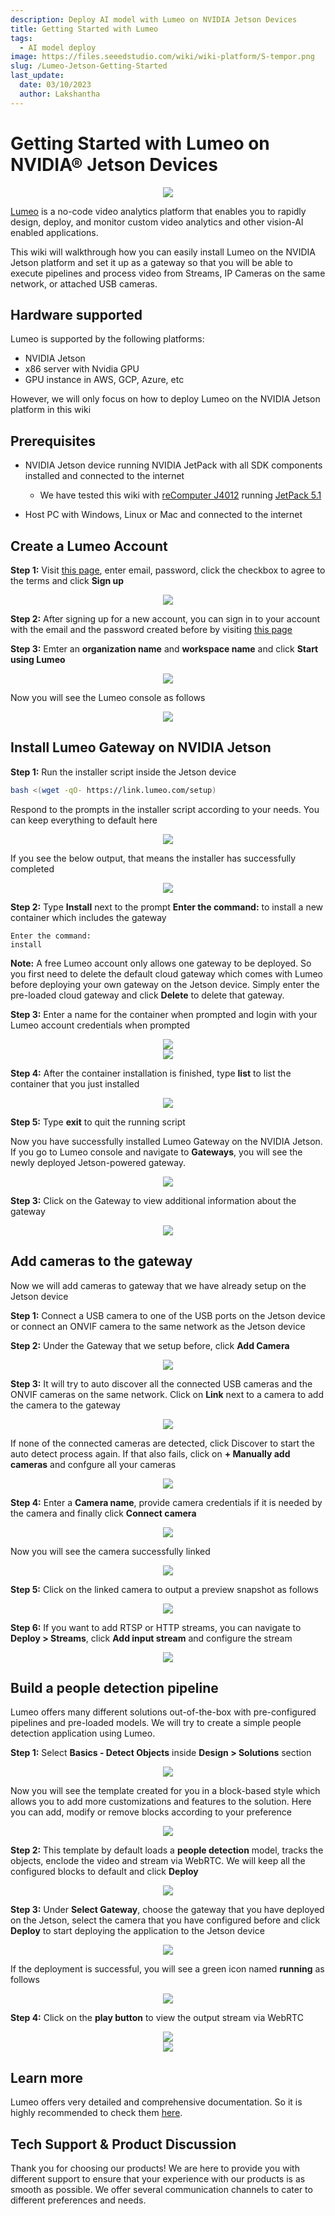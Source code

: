 ```yaml
---
description: Deploy AI model with Lumeo on NVIDIA Jetson Devices
title: Getting Started with Lumeo
tags:
  - AI model deploy
image: https://files.seeedstudio.com/wiki/wiki-platform/S-tempor.png
slug: /Lumeo-Jetson-Getting-Started
last_update:
  date: 03/10/2023
  author: Lakshantha
---
```


# Getting Started with Lumeo on NVIDIA® Jetson Devices

<div align="center"><img width={1000} src="https://files.seeedstudio.com/wiki/Lumeo/thumb.gif" /></div>

[Lumeo](https://lumeo.com) is a no-code video analytics platform that enables you to rapidly design, deploy, and monitor custom video analytics and other vision-AI enabled applications.

This wiki will walkthrough how you can easily install Lumeo on the NVIDIA Jetson platform and set it up as a gateway so that you will be able to execute pipelines and process video from Streams, IP Cameras on the same network, or attached USB cameras.

## Hardware supported

Lumeo is supported by the following platforms:

- NVIDIA Jetson
- x86 server with Nvidia GPU
- GPU instance in AWS, GCP, Azure, etc

However, we will only focus on how to deploy Lumeo on the NVIDIA Jetson platform in this wiki

## Prerequisites

- NVIDIA Jetson device running NVIDIA JetPack with all SDK components installed and connected to the internet

  - We have tested this wiki with [reComputer J4012](https://www.seeedstudio.com/reComputer-J4012-p-5586.html) running [JetPack 5.1](https://developer.nvidia.com/embedded/jetpack-sdk-51)
- Host PC with Windows, Linux or Mac and connected to the internet

## Create a Lumeo Account

**Step 1:** Visit [this page](https://console.lumeo.com/register), enter email, password, click the checkbox to agree to the terms and click **Sign up**

<div align="center"><img width={1000} src="https://files.seeedstudio.com/wiki/Lumeo/9.jpg" /></div>

**Step 2:** After signing up for a new account, you can sign in to your account with the email and the password created before by visiting [this page](https://console.lumeo.com/login)

**Step 3:** Emter an **organization name** and **workspace name** and click **Start using Lumeo**

<div align="center"><img width={350} src="https://files.seeedstudio.com/wiki/Lumeo/10.png" /></div>

Now you will see the Lumeo console as follows

<div align="center"><img width={1000} src="https://files.seeedstudio.com/wiki/Lumeo/11.jpg" /></div>

## Install Lumeo Gateway on NVIDIA Jetson

**Step 1:** Run the installer script inside the Jetson device

```sh
bash <(wget -qO- https://link.lumeo.com/setup)
```

Respond to the prompts in the installer script according to your needs. You can keep everything to default here

<div align="center"><img width={1000} src="https://files.seeedstudio.com/wiki/Lumeo/1.png" /></div>

If you see the below output, that means the installer has successfully completed

<div align="center"><img width={500} src="https://files.seeedstudio.com/wiki/Lumeo/2.png" /></div>


**Step 2:** Type **Install** next to the prompt **Enter the command:** to install a new container which includes the gateway

```
Enter the command: 
install
```

**Note:** A free Lumeo account only allows one gateway to be deployed. So you first need to delete the default cloud gateway which comes with Lumeo before deploying your own gateway on the Jetson device. Simply enter the pre-loaded cloud gateway and click **Delete** to delete that gateway.

**Step 3:** Enter a name for the container when prompted and login with your Lumeo account credentials when prompted

<div align="center"><img width={1000} src="https://files.seeedstudio.com/wiki/Lumeo/4.png" /></div>

<div align="center"><img width={1000} src="https://files.seeedstudio.com/wiki/Lumeo/12.jpg" /></div>

**Step 4:** After the container installation is finished, type **list** to list the container that you just installed

<div align="center"><img width={1000} src="https://files.seeedstudio.com/wiki/Lumeo/5.png" /></div>

**Step 5:** Type **exit** to quit the running script

Now you have successfully installed Lumeo Gateway on the NVIDIA Jetson. If you go to Lumeo console and navigate to **Gateways**, you will see the newly deployed Jetson-powered gateway.

<div align="center"><img width={1000} src="https://files.seeedstudio.com/wiki/Lumeo/13.png" /></div>

**Step 3:** Click on the Gateway to view additional information about the gateway

<div align="center"><img width={500} src="https://files.seeedstudio.com/wiki/Lumeo/14.jpg" /></div>

## Add cameras to the gateway

Now we will add cameras to gateway that we have already setup on the Jetson device

**Step 1:** Connect a USB camera to one of the USB ports on the Jetson device or connect an ONVIF camera to the same network as the Jetson device

**Step 2:** Under the Gateway that we setup before, click **Add Camera**

<div align="center"><img width={500} src="https://files.seeedstudio.com/wiki/Lumeo/15.jpg" /></div>

**Step 3:** It will try to auto discover all the connected USB cameras and the ONVIF cameras on the same network. Click on **Link** next to a camera to add the camera to the gateway

<div align="center"><img width={500} src="https://files.seeedstudio.com/wiki/Lumeo/16.png" /></div>

If none of the connected cameras are detected, click Discover to start the auto detect process again. If that also fails, click on **+ Manually add cameras** and confgure all your cameras

<div align="center"><img width={500} src="https://files.seeedstudio.com/wiki/Lumeo/17.png" /></div>

**Step 4:** Enter a **Camera name**, provide camera credentials if it is needed by the camera and finally click **Connect camera**

<div align="center"><img width={300} src="https://files.seeedstudio.com/wiki/Lumeo/18.png" /></div>

Now you will see the camera successfully linked 

<div align="center"><img width={500} src="https://files.seeedstudio.com/wiki/Lumeo/19.png" /></div>

**Step 5:** Click on the linked camera to output a preview snapshot as follows

<div align="center"><img width={500} src="https://files.seeedstudio.com/wiki/Lumeo/20.png" /></div>

**Step 6:** If you want to add RTSP or HTTP streams, you can navigate to **Deploy > Streams**, click **Add input stream** and configure the stream

<div align="center"><img width={1000} src="https://files.seeedstudio.com/wiki/Lumeo/21.jpg" /></div>

## Build a people detection pipeline

Lumeo offers many different solutions out-of-the-box with pre-configured pipelines and pre-loaded models. We will try to create a simple people detection application using Lumeo.

**Step 1:** Select **Basics - Detect Objects** inside **Design > Solutions** section

<div align="center"><img width={1000} src="https://files.seeedstudio.com/wiki/Lumeo/22.jpg" /></div>

Now you will see the template created for you in a block-based style which allows you to add more customizations and features to the solution. Here you can add, modify or remove blocks according to your preference

<div align="center"><img width={1000} src="https://files.seeedstudio.com/wiki/Lumeo/23.jpg" /></div>

**Step 2:** This template by default loads a **people detection** model, tracks the objects, enclode the video and stream via WebRTC. We will keep all the configured blocks to default and click **Deploy**

<div align="center"><img width={300} src="https://files.seeedstudio.com/wiki/Lumeo/24.jpg" /></div>

**Step 3:** Under **Select Gateway**, choose the gateway that you have deployed on the Jetson, select the camera that you have configured before and click **Deploy** to start deploying the application to the Jetson device

<div align="center"><img width={500} src="https://files.seeedstudio.com/wiki/Lumeo/25.png" /></div>

If the deployment is successful, you will see a green icon named **running**
as follows

<div align="center"><img width={1000} src="https://files.seeedstudio.com/wiki/Lumeo/26.png" /></div>

**Step 4:** Click on the **play button** to view the output stream via WebRTC

<div align="center"><img width={550} src="https://files.seeedstudio.com/wiki/Lumeo/27.png" /></div>

<div align="center"><img width={1000} src="https://files.seeedstudio.com/wiki/Lumeo/28.png" /></div>

## Learn more 

Lumeo offers very detailed and comprehensive documentation. So it is highly recommended to check them [here](https://docs.lumeo.com).

## Tech Support & Product Discussion

Thank you for choosing our products! We are here to provide you with different support to ensure that your experience with our products is as smooth as possible. We offer several communication channels to cater to different preferences and needs.

<div class="button_tech_support_container">
<a href="https://forum.seeedstudio.com/" class="button_forum"></a> 
<a href="https://www.seeedstudio.com/contacts" class="button_email"></a>
</div>

<div class="button_tech_support_container">
<a href="https://discord.gg/eWkprNDMU7" class="button_discord"></a> 
<a href="https://github.com/Seeed-Studio/wiki-documents/discussions/69" class="button_discussion"></a>
</div>